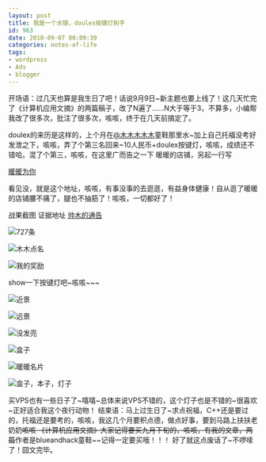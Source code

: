 ```yaml
---
layout: post
title: 我是一个水银，doulex按键灯到手
id: 963
date: 2010-09-07 00:09:39
categories: notes-of-life
tags:
- wordpress
- Ads
- blogger
---
```


开场语：过几天也算是我生日了吧！话说9月9日~新主题也要上线了！这几天忙完了《计算机应用文摘》的两篇稿子，改了N遍了……N大于等于3，不算多，小编帮我改了很多次，批注了很多次，咳咳，终于在几天前搞定了。<!-- more -->  

doulex的来历是这样的，上个月在[@木木木木木](http://immmmm.com/)童鞋那里水~加上自己托福没考好发泄之下，咳咳，弄了个第三名回来~10人民币+doulex按键灯，咳咳，成绩还不错哈。混了个第三，咳咳，在这里广而告之一下 暖暖的店铺，另起一行写 

[暖暖为你](http://nnwn.taobao.com) 

看见没，就是这个地址，咳咳，有事没事的去逛逛，有益身体健康！自从逛了暖暖的店铺腰不痛了，腿也不抽筋了！咳咳，一切都好了！ 

战果截图 证据地址 [帅木的通告](http://immmmm.com/activities-winners-announced.html) 

![727条](https://cdn.blueandhack.com/wp-content/uploads/2010/09/image_thumb.png)

![木木点名](https://cdn.blueandhack.com/wp-content/uploads/2010/09/image_thumb1.png)

![我的奖励](https://cdn.blueandhack.com/wp-content/uploads/2010/09/image_thumb2.png)

show一下按键灯吧~咳咳~~~ 

![近景](https://cdn.blueandhack.com/wp-content/uploads/2010/09/P1000554_thumb.jpg)

![远景](https://cdn.blueandhack.com/wp-content/uploads/2010/09/P1000557_thumb.jpg)

![没发亮](https://cdn.blueandhack.com/wp-content/uploads/2010/09/P1000564_thumb.jpg)

![盒子](https://cdn.blueandhack.com/wp-content/uploads/2010/09/P1000573_thumb.jpg)

![暖暖名片](https://cdn.blueandhack.com/wp-content/uploads/2010/09/P1000580_thumb.jpg)

![盒子，本子，灯子](https://cdn.blueandhack.com/wp-content/uploads/2010/09/P1000576_thumb.jpg)

买VPS也有一些日子了~嘻嘻~总体来说VPS不错的，这个灯子也是不错的~很喜欢~正好适合我这个夜行动物！ 结束语：马上过生日了~求点祝福，C++还是要过的，托福还是要考的，咳咳，我这几个月要积点德，做点好事，要到马路上扶扶老奶奶~~咳咳 《计算机应用文摘》大家记得要买九月下旬的，咳咳，有我的文章，两篇~~作者是blueandhack童鞋~~记得一定要买哦！！！ 好了就这点废话了~不啰嗦了！囧文完毕。

